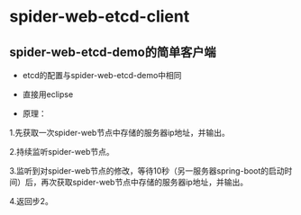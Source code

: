 # spider-web-etcd-client
## spider-web-etcd-demo的简单客户端

* etcd的配置与spider-web-etcd-demo中相同

* 直接用eclipse

* 原理：


1.先获取一次spider-web节点中存储的服务器ip地址，并输出。

2.持续监听spider-web节点。

3.监听到对spider-web节点的修改，等待10秒（另一服务器spring-boot的启动时间）后，再次获取spider-web节点中存储的服务器ip地址，并输出。

4.返回步2。
